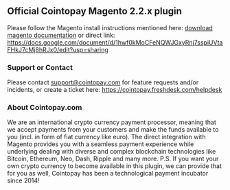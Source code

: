 ## Official Cointopay Magento 2.2.x plugin

Please follow the Magento install instructions mentioned here: <a href="https://docs.google.com/document/d/1hwf0kMoCFeNQWJGxyRnj7sspiUVtaFHkJ7cMj8hRJx0/edit?usp=sharing" target="_new">download magento documentation</a> or direct link: https://docs.google.com/document/d/1hwf0kMoCFeNQWJGxyRnj7sspiUVtaFHkJ7cMj8hRJx0/edit?usp=sharing

### Support or Contact

Please contact support@cointopay.com for feature requests and/or incidents, or create a ticket here: https://cointopay.freshdesk.com/helpdesk

### About Cointopay.com
We are an international crypto currency payment processor, meaning that we accept payments from your customers and make the funds available to you (incl. in form of fiat currency like euro). The direct integration with Magento provides you with a seamless payment experience while underlying dealing with diverse and complex blockchain technologies like Bitcoin, Ethereum, Neo, Dash, Ripple and many more. P.S. If you want your own crypto currency to become available in this plugin, we can provide that for you as well, Cointopay has been a technological payment incubator since 2014!
